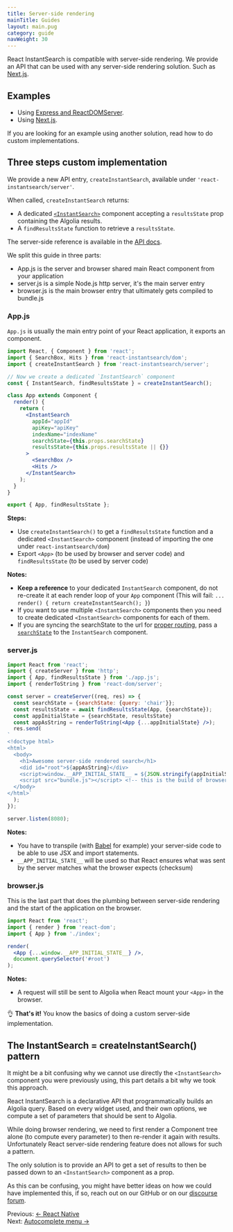 ```yaml
---
title: Server-side rendering
mainTitle: Guides
layout: main.pug
category: guide
navWeight: 30
---
```


React InstantSearch is compatible with server-side rendering. We provide an API that can be used
with any server-side rendering solution. Such as [Next.js](https://github.com/zeit/next.js/).

## Examples

* Using [Express and ReactDOMServer](https://github.com/algolia/react-instantsearch/tree/master/packages/react-instantsearch/examples/server-side-rendering).
* Using  [Next.js](https://github.com/algolia/react-instantsearch/tree/master/packages/react-instantsearch/examples/next-app).

If you are looking for an example using another solution, read how to do custom implementations.

## Three steps custom implementation

We provide a new API entry, `createInstantSearch`, available under `'react-instantsearch/server'`.

When called, `createInstantSearch` returns:

* A dedicated [`<InstantSearch>`](widgets/<InstantSearch>.html) component accepting a `resultsState` prop containing the Algolia results.
* A `findResultsState` function to retrieve a `resultsState`.

The server-side reference is available in the [API docs](server-side-rendering/).

We split this guide in three parts:
- App.js is the server and browser shared main React component from your application
- server.js is a simple Node.js http server, it's the main server entry
- browser.js is the main browser entry that ultimately gets compiled to bundle.js

### App.js

`App.js` is usually the main entry point of your React application, it exports an <App> component.

```jsx
import React, { Component } from 'react';
import { SearchBox, Hits } from 'react-instantsearch/dom';
import { createInstantSearch } from 'react-instantsearch/server';

// Now we create a dedicated `InstantSearch` component
const { InstantSearch, findResultsState } = createInstantSearch();

class App extends Component {
  render() {
    return (
      <InstantSearch
        appId="appId"
        apiKey="apiKey"
        indexName="indexName"
        searchState={this.props.searchState}
        resultsState={this.props.resultsState || {}}
      >
        <SearchBox />
        <Hits />
      </InstantSearch>
    );
  }
}

export { App, findResultsState };
```

**Steps:**
- Use `createInstantSearch()` to get a `findResultsState` function and a dedicated `<InstantSearch>` component (instead of importing the one under `react-instantsearch/dom`)
- Export `<App>` (to be used by browser and server code) and `findResultsState` (to be used by server code)

**Notes:**
* **Keep a reference** to your dedicated `InstantSearch` component, do not re-create it at each render loop of your `App` component (This will fail: `... render() { return createInstantSearch(); }`)
* If you want to use multiple `<InstantSearch>` components then you need to create dedicated `<InstantSearch>` components for each of them.
* If you are syncing the searchState to the url for [proper routing](guide/Routing.html), pass a [`searchState`](guide/Search_state.html) to the `InstantSearch` component.

### server.js

```jsx
import React from 'react';
import { createServer } from 'http';
import { App, findResultsState } from './app.js';
import { renderToString } from 'react-dom/server';

const server = createServer((req, res) => {
  const searchState = {searchState: {query: 'chair'}};
  const resultsState = await findResultsState(App, {searchState});
  const appInitialState = {searchState, resultsState}
  const appAsString = renderToString(<App {...appInitialState} />);
  res.send(
`
<!doctype html>
<html>
  <body>
    <h1>Awesome server-side rendered search</h1>
    <did id="root">${appAsString}</div>
    <script>window.__APP_INITIAL_STATE__ = ${JSON.stringify(appInitialState)}</script>
    <script src="bundle.js"></script> <!-- this is the build of browser.js -->
  </body>
</html>`
  );
});

server.listen(8080);
```

**Notes:**
- You have to transpile (with [Babel](https://babeljs.io/) for example) your server-side code to be able to use JSX and import statements.
- `__APP_INITIAL_STATE__` will be used so that React ensures what was sent by the server matches what the browser expects (checksum)

### browser.js

This is the last part that does the plumbing between server-side rendering and the
start of the application on the browser.

```jsx
import React from 'react';
import { render } from 'react-dom';
import { App } from './index';

render(
  <App {...window.__APP_INITIAL_STATE__} />,
  document.querySelector('#root')
);
```

**Notes:**
- A request will still be sent to Algolia when React mount your `<App>` in the browser.

👌 **That's it!** You know the basics of doing a custom server-side implementation.

## The InstantSearch = createInstantSearch() pattern

It might be a bit confusing why we cannot use directly the `<InstantSearch>` component you were previously using, this part details a bit why we took this approach.

React InstantSearch is a declarative API that programmatically builds an Algolia query. Based on every widget used, and their own options, we compute a set of parameters that should be sent to Algolia.

While doing browser rendering, we need to first render a Component tree alone (to compute every parameter) to then re-render it again with results. Unfortunately React server-side rendering feature does not allows for such a pattern.

The only solution is to provide an API to get a set of results to then be passed down to an `<InstantSearch>` component as a prop.

As this can be confusing, you might have better ideas on how we could have implemented this, if so, reach out on our GitHub or on our [discourse forum](https://discourse.algolia.com/).

<div class="guide-nav">
    <div class="guide-nav-left">
        Previous: <a href="guide/React_native.html">← React Native</a>
    </div>
    <div class="guide-nav-right">
            Next: <a href="guide//Autocomplete_menu.html">Autocomplete menu →</a>
    </div>
</div>
